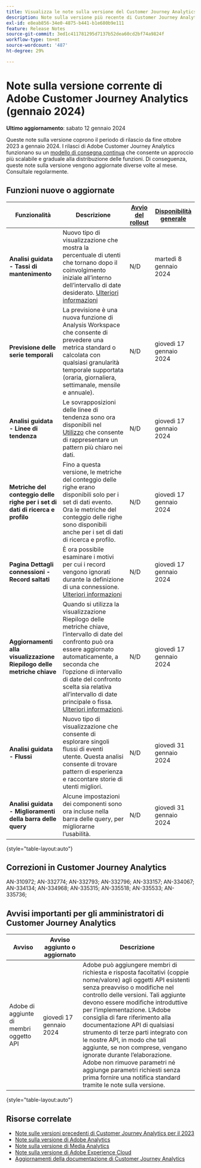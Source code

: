 ```yaml
---
title: Visualizza le note sulla versione del Customer Journey Analytics corrente
description: Note sulla versione più recente di Customer Journey Analytics
exl-id: e8eab856-34e0-4875-b441-b1e680b9e111
feature: Release Notes
source-git-commit: 3ed1c411781295d7137b52dea60cd2bf74a9824f
workflow-type: tm+mt
source-wordcount: '487'
ht-degree: 29%

---
```


# Note sulla versione corrente di Adobe Customer Journey Analytics (gennaio 2024)

**Ultimo aggiornamento**: sabato 12 gennaio 2024

Queste note sulla versione coprono il periodo di rilascio da fine ottobre 2023 a gennaio 2024. I rilasci di Adobe Customer Journey Analytics funzionano su un [modello di consegna continua](releases.md) che consente un approccio più scalabile e graduale alla distribuzione delle funzioni. Di conseguenza, queste note sulla versione vengono aggiornate diverse volte al mese. Consultale regolarmente.

## Funzioni nuove o aggiornate

| Funzionalità | Descrizione | [Avvio del rollout](releases.md) | [Disponibilità generale](releases.md) |
| ----------- | ---------- | ------- | ---- |
| **Analisi guidata - Tassi di mantenimento** | Nuovo tipo di visualizzazione che mostra la percentuale di utenti che tornano dopo il coinvolgimento iniziale all’interno dell’intervallo di date desiderato. [Ulteriori informazioni](../guided-analysis/types/retention-rates.md) | N/D | martedì 8 gennaio 2024 |
| **Previsione delle serie temporali** | La previsione è una nuova funzione di Analysis Workspace che consente di prevedere una metrica standard o calcolata con qualsiasi granularità temporale supportata (oraria, giornaliera, settimanale, mensile e annuale). | N/D | giovedì 17 gennaio 2024 |
| **Analisi guidata - Linee di tendenza** | Le sovrapposizioni delle linee di tendenza sono ora disponibili nel [Utilizzo](/help/guided-analysis/types/usage.md) che consente di rappresentare un pattern più chiaro nei dati. | N/D | giovedì 17 gennaio 2024 |
| **Metriche del conteggio delle righe per i set di dati di ricerca e profilo** | Fino a questa versione, le metriche del conteggio delle righe erano disponibili solo per i set di dati evento. Ora le metriche del conteggio delle righe sono disponibili anche per i set di dati di ricerca e profilo. | N/D | giovedì 17 gennaio 2024 |
| **Pagina Dettagli connessioni - Record saltati** | È ora possibile esaminare i motivi per cui i record vengono ignorati durante la definizione di una connessione. [Ulteriori informazioni](../connections/manage-connections.md) | N/D | giovedì 17 gennaio 2024 |
| **Aggiornamenti alla visualizzazione Riepilogo delle metriche chiave** | Quando si utilizza la visualizzazione Riepilogo delle metriche chiave, l’intervallo di date del confronto può ora essere aggiornato automaticamente, a seconda che l’opzione di intervallo di date del confronto scelta sia relativa all’intervallo di date principale o fissa. [Ulteriori informazioni](/help/analysis-workspace/visualizations/key-metric.md). | N/D | giovedì 17 gennaio 2024 |
| **Analisi guidata - Flussi** | Nuovo tipo di visualizzazione che consente di esplorare singoli flussi di eventi utente. Questa analisi consente di trovare pattern di esperienza e raccontare storie di utenti migliori. | N/D | giovedì 31 gennaio 2024 |
| **Analisi guidata - Miglioramenti della barra delle query** | Alcune impostazioni dei componenti sono ora incluse nella barra delle query, per migliorarne l’usabilità. | N/D | giovedì 31 gennaio 2024 |

{style="table-layout:auto"}

## Correzioni in Customer Journey Analytics

AN-310972; AN-332774; AN-332793; AN-332796; AN-333157; AN-334067; AN-334134; AN-334968; AN-335315; AN-335518; AN-335533; AN-335736;

## Avvisi importanti per gli amministratori di Customer Journey Analytics

| Avviso | Avviso aggiunto o aggiornato | Descrizione |
| --- | --- | --- |
| Adobe di aggiunte di membri oggetto API | giovedì 17 gennaio 2024 | Adobe può aggiungere membri di richiesta e risposta facoltativi (coppie nome/valore) agli oggetti API esistenti senza preavviso o modifiche nel controllo delle versioni. Tali aggiunte devono essere modifiche introduttive per l’implementazione. L’Adobe consiglia di fare riferimento alla documentazione API di qualsiasi strumento di terze parti integrato con le nostre API, in modo che tali aggiunte, se non comprese, vengano ignorate durante l’elaborazione. Adobe non rimuove parametri né aggiunge parametri richiesti senza prima fornire una notifica standard tramite le note sulla versione. |

{style="table-layout:auto"}

## Risorse correlate

* [Note sulle versioni precedenti di Customer Journey Analytics per il 2023](/help/release-notes/2023.md)
* [Note sulla versione di Adobe Analytics](https://experienceleague.adobe.com/docs/analytics/release-notes/latest.html?lang=it)
* [Note sulla versione di Media Analytics](https://experienceleague.adobe.com/docs/media-analytics/using/additional-resources/release-notes.html?lang=it)
* [Note sulla versione di Adobe Experience Cloud](https://experienceleague.adobe.com/docs/release-notes/experience-cloud/current.html?lang=it)
* [Aggiornamenti della documentazione di Customer Journey Analytics](/help/release-notes/doc-changes.md)
